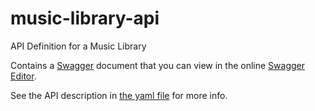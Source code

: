 # music-library-api
API Definition for a Music Library

Contains a [Swagger](http://swagger.io/) document that you can view in the online [Swagger Editor](http://editor.swagger.io/#/).

See the API description in [the yaml file](./music-api.yml) for more info.
